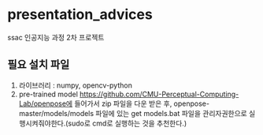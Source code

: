 # presentation_advices
ssac 인공지능 과정 2차 프로젝트 
## 필요 설치 파일
1. 라이브러리 : numpy, opencv-python
2. pre-trained model
https://github.com/CMU-Perceptual-Computing-Lab/openpose에 들어가서 zip 파일을 다운 받은 후, openpose-master/models/models 파일에 있는 get models.bat 파일을 관리자권한으로 실행시켜줘야한다.(sudo로 cmd로 실행하는 것을 추천한다.)

